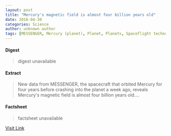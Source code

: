 ```yaml
---
layout: post
title: "Mercury's magnetic field is almost four billion years old"
date: 2016-04-30
categories: Science
author: unknown author
tags: [MESSENGER, Mercury (planet), Planet, Planets, Spaceflight technologies, Flight, Local Interstellar Cloud, Spacecraft, Astronautics, Outer space, Astronomy, Solar System, Space science, Spaceflight, Planetary science, Planets of the Solar System, Physical sciences, Bodies of the Solar System]
---
```



#### Digest
>digest unavailable

#### Extract
>New data from MESSENGER, the spacecraft that orbited Mercury for four years before crashing into the planet a week ago, reveals Mercury's magnetic field is almost four billion years old....

#### Factsheet
>factsheet unavailable

[Visit Link](http://feeds.sciencedaily.com/~r/sciencedaily/~3/doJM41Zrvxo/150507145200.htm)


